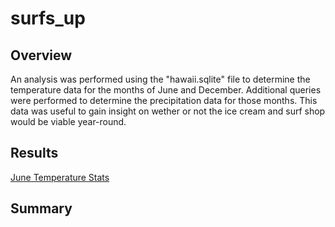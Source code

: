 # surfs_up

## Overview
An analysis was performed using the "hawaii.sqlite" file to determine the temperature data for the months of June and December. Additional queries were performed to determine the precipitation data for those months. This data was useful to gain insight on wether or not the ice cream and surf shop would be viable year-round. 

## Results
[June Temperature Stats](https://github.com/Hojo0210/surfs_up/blob/main/Screenshot%20(11).png)

## Summary
